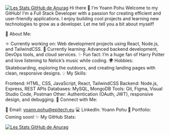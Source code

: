[![Les Stats GitHub de Anurag](https://github-readme-stats.vercel.app/api?username=anuraghazra)](https://github.com/anuraghazra/github-readme-stats)
Hi there 👋 I'm Yoann Pohu
Welcome to my GitHub! I'm a Full Stack Developer with a passion for creating efficient and user-friendly applications. I enjoy building cool projects and learning new technologies to grow as a developer. Let me tell you a bit about myself!

🚀 About Me:

⚛️ Currently working on: Web development projects using React, Node.js, and TailwindCSS.
🌱 Currently learning: Advanced backend development, DevOps tools, and cloud services.
✨ Fun fact: I’m a huge fan of Harry Potter and love listening to Nelick’s music while coding.
🌍 Hobbies: Skateboarding, exploring the outdoors, and creating landing pages with clean, responsive designs.
💡 My Skills:

Frontend: HTML, CSS, JavaScript, React, TailwindCSS
Backend: Node.js, Express, REST APIs
Databases: MySQL, MongoDB
Tools: Git, Figma, Visual Studio Code, Postman
Other: Authentication (OAuth, JWT), responsive design, and debugging.
🔗 Connect with Me:

📧 Email: yoann.pohu@epitech.eu
💻 LinkedIn: Yoann Pohu
🔧 Portfolio: Coming soon!
✨ My GitHub Stats:

[![Les Stats GitHub de Anurag](https://github-readme-stats.vercel.app/api?Yoannpohu2)](https://github.com/anuraghazra/github-readme-stats)
